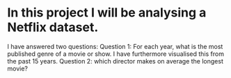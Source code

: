 # In this project I will be analysing a Netflix dataset. 
I have answered two questions: 
Question 1: For each year, what is the most published genre of a movie or show. I have furthermore visualised this from the past 15 years.
Question 2: which director makes on average the longest movie?
